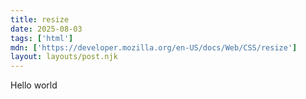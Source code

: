 ```yaml
---
title: resize
date: 2025-08-03
tags: ['html']
mdn: ['https://developer.mozilla.org/en-US/docs/Web/CSS/resize']
layout: layouts/post.njk
---
```

Hello world